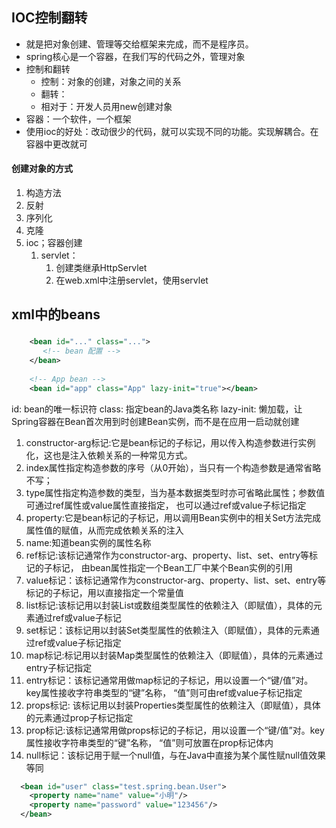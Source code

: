 ## IOC控制翻转
* 就是把对象创建、管理等交给框架来完成，而不是程序员。
* spring核心是一个容器，在我们写的代码之外，管理对象
* 控制和翻转
  * 控制：对象的创建，对象之间的关系
  * 翻转：
  * 相对于：开发人员用new创建对象
* 容器：一个软件，一个框架
* 使用ioc的好处：改动很少的代码，就可以实现不同的功能。实现解耦合。在容器中更改就可

#### 创建对象的方式
1. 构造方法
2. 反射
3. 序列化
4. 克隆
5. ioc；容器创建
   1. servlet：
      1. 创建类继承HttpServlet
      2. 在web.xml中注册servlet，使用servlet

## xml中的beans

### 
```xml
    <bean id="..." class="...">
       <!-- bean 配置 -->
    </bean>
    
    <!-- App bean -->
    <bean id="app" class="App" lazy-init="true"></bean>
```
id: bean的唯一标识符
class: 指定bean的Java类名称
lazy-init: 懒加载，让Spring容器在Bean首次用到时创建Bean实例，而不是在应用一启动就创建

1. constructor-arg标记:它是bean标记的子标记，用以传入构造参数进行实例化，这也是注入依赖关系的一种常见方式。
2. index属性指定构造参数的序号（从0开始），当只有一个构造参数是通常省略不写；
3. type属性指定构造参数的类型，当为基本数据类型时亦可省略此属性；参数值可通过ref属性或value属性直接指定，
也可以通过ref或value子标记指定
4. property:它是bean标记的子标记，用以调用Bean实例中的相关Set方法完成属性值的赋值，从而完成依赖关系的注入
5. name:知道bean实例的属性名称
6. ref标记:该标记通常作为constructor-arg、property、list、set、entry等标记的子标记，
由bean属性指定一个Bean工厂中某个Bean实例的引用
7. value标记：该标记通常作为constructor-arg、property、list、set、entry等标记的子标记，用以直接指定一个常量值
8. list标记:该标记用以封装List或数组类型属性的依赖注入（即赋值），具体的元素通过ref或value子标记
9. set标记：该标记用以封装Set类型属性的依赖注入（即赋值），具体的元素通过ref或value子标记指定
10. map标记:标记用以封装Map类型属性的依赖注入（即赋值），具体的元素通过entry子标记指定
11. entry标记：该标记通常用做map标记的子标记，用以设置一个“键/值”对。key属性接收字符串类型的“键”名称，
“值”则可由ref或value子标记指定
12. props标记:
该标记用以封装Properties类型属性的依赖注入（即赋值），具体的元素通过prop子标记指定
13. prop标记:该标记通常用做props标记的子标记，用以设置一个“键/值”对。key属性接收字符串类型的“键”名称，
“值”则可放置在prop标记体内
14. null标记：该标记用于赋一个null值，与在Java中直接为某个属性赋null值效果等同

```xml
  <bean id="user" class="test.spring.bean.User">
    <property name="name" value="小明"/>
    <property name="password" value="123456"/>
  </bean>
```



